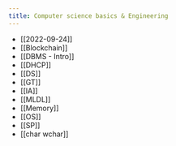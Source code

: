 ```yaml
---
title: Computer science basics & Engineering
---
```

- [[2022-09-24]]
- [[Blockchain]]
- [[DBMS - Intro]]
- [[DHCP]]
- [[DS]]
- [[GT]]
- [[IA]]
- [[MLDL]]
- [[Memory]]
- [[OS]]
- [[SP]]
- [[char wchar]]
